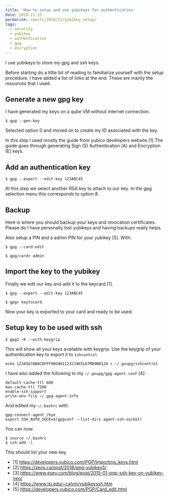 ```yaml
---
title: 'How to setup and use yubikeys for authentication'
date: 2019-11-15
permalink: /posts/2019/11/yubikey-setup/
tags:
  - security
  - yubikey
  - authentication
  - gpg
  - encryption
---
```


I use yubikeys to store my gpg and ssh keys.

Before starting do a little bit of reading to familiarize yourself with the setup
procedure.
I have added a list of links at the end. These are mainly the resources that I used.

## Generate a new gpg key

I have generated my keys on a qube VM without internet connection.

```
$ gpg --gen-key
```

Selected option 0 and moved on to create my ID associated with the key.

In this step I used mostly the guide from yubico developers website [1]
The guide goes through generating Sign (S) Authentication (A) and Encryption (E)
keys.

## Add an authentication key

```
$ gpg --expert --edit-key 123ABC45
```

At this step we select another RSA key to attach to our key. In the gpg selection
menu this corresponds to option 8.

## Backup

Here is where you should backup your keys and revocation certificates. Please do
I have personally lost yubikeys and having backups really helps.

Also setup a PIN and a admin PIN for your yubikey [5]. With:

```
$ gpg --card-edit

$ gpg/card> admin
```

## Import the key to the yubikey

Finally we edit our key and add it to the keycard [1].

```
$ gpg --expert --edit-key 123ABC45

$ gpg> keytocard
```

Now your key is exported to your card and ready to be used.

## Setup key to be used with ssh

```
$ gpg2 -K --with-keygrip
```
This will show all your keys available with keygrip.
Use the keygrip of your authentication key to export it to `sshcontrol`

```
echo 1234567AB8CDFFF90G9H1I23JJ4K5L67M89N012O > ~/.gnupg/sshcontrol
```

I have also added the following to my `~/.gnupg/gpg-agent.conf` [4]:

```
default-cache-ttl 600
max-cache-ttl 7200
enable-ssh-support
write-env-file ~/.gpg-agent-info
```

And edited my `~/.bashrc` with:

```
gpg-connect-agent /bye
export SSH_AUTH_SOCK=$(gpgconf --list-dirs agent-ssh-socket)
```

You can now:

```
$ source ~/.bashrc
$ ssh-add -l
```

This should list your new key.

- [1] https://developers.yubico.com/PGP/Importing_keys.html
- [2] https://zeos.ca/post/2018/gpg-yubikey5/
- [3] https://www.esev.com/blog/post/2015-01-pgp-ssh-key-on-yubikey-neo/
- [4] https://www.isi.edu/~calvin/yubikeyssh.htm
- [5] https://developers.yubico.com/PGP/Card_edit.html
